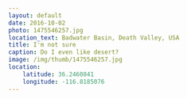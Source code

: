 ```yaml
---
layout: default
date: 2016-10-02
photo: 1475546257.jpg
location_text: Badwater Basin, Death Valley, USA
title: I'm not sure
caption: Do I even like desert?
image: /img/thumb/1475546257.jpg
location:
    latitude: 36.2460841
    longitude: -116.8185076
---
```

